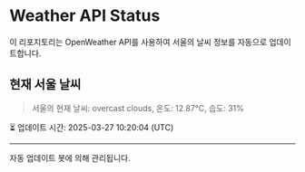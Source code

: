 
# Weather API Status

이 리포지토리는 OpenWeather API를 사용하여 서울의 날씨 정보를 자동으로 업데이트합니다.

## 현재 서울 날씨
> 서울의 현재 날씨: overcast clouds, 온도: 12.87°C, 습도: 31%

⏳ 업데이트 시간: 2025-03-27 10:20:04 (UTC)

---
자동 업데이트 봇에 의해 관리됩니다.
